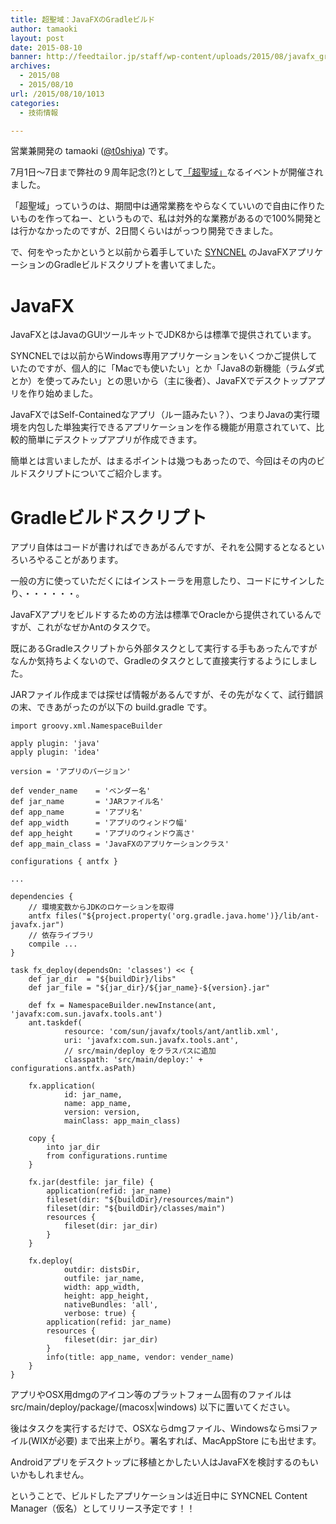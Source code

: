 ```yaml
---
title: 超聖域：JavaFXのGradleビルド
author: tamaoki
layout: post
date: 2015-08-10
banner: http://feedtailor.jp/staff/wp-content/uploads/2015/08/javafx_gradle_screenshot-450x184.png
archives:
  - 2015/08
  - 2015/08/10
url: /2015/08/10/1013
categories:
  - 技術情報

---
```

営業兼開発の tamaoki ([@t0shiya](https://twitter.com/t0shiya)) です。

7月1日〜7日まで弊社の９周年記念(?)として[「超聖域」](http://feedtailor.jp/wp/?p=14425)なるイベントが開催されました。
  
「超聖域」っていうのは、期間中は通常業務をやらなくていいので自由に作りたいものを作ってねー、というもので、私は対外的な業務があるので100%開発とは行かなかったのですが、2日間くらいはがっつり開発できました。
  
で、何をやったかというと以前から着手していた [SYNCNEL](http://www.syncnel.biz) のJavaFXアプリケーションのGradleビルドスクリプトを書いてました。

<!--more-->

# JavaFX

JavaFXとはJavaのGUIツールキットでJDK8からは標準で提供されています。
  
SYNCNELでは以前からWindows専用アプリケーションをいくつかご提供していたのですが、個人的に「Macでも使いたい」とか「Java8の新機能（ラムダ式とか）を使ってみたい」との思いから（主に後者）、JavaFXでデスクトップアプリを作り始めました。
  
JavaFXではSelf-Containedなアプリ（ルー語みたい？）、つまりJavaの実行環境を内包した単独実行できるアプリケーションを作る機能が用意されていて、比較的簡単にデスクトップアプリが作成できます。
  
簡単とは言いましたが、はまるポイントは幾つもあったので、今回はその内のビルドスクリプトについてご紹介します。

# Gradleビルドスクリプト

アプリ自体はコードが書ければできあがるんですが、それを公開するとなるといろいろやることがあります。
  
一般の方に使っていただくにはインストーラを用意したり、コードにサインしたり、・・・・・・。

JavaFXアプリをビルドするための方法は標準でOracleから提供されているんですが、これがなぜかAntのタスクで。
  
既にあるGradleスクリプトから外部タスクとして実行する手もあったんですがなんか気持ちよくないので、Gradleのタスクとして直接実行するようにしました。
  
JARファイル作成までは探せば情報があるんですが、その先がなくて、試行錯誤の末、できあがったのが以下の build.gradle です。

    import groovy.xml.NamespaceBuilder
    
    apply plugin: 'java'
    apply plugin: 'idea'
    
    version = 'アプリのバージョン'
    
    def vender_name    = 'ベンダー名'
    def jar_name       = 'JARファイル名'
    def app_name       = 'アプリ名'
    def app_width      = 'アプリのウィンドウ幅'
    def app_height     = 'アプリのウィンドウ高さ'
    def app_main_class = 'JavaFXのアプリケーションクラス'
    
    configurations { antfx }
    
    ...
    
    dependencies {
        // 環境変数からJDKのロケーションを取得
        antfx files("${project.property('org.gradle.java.home')}/lib/ant-javafx.jar")
        // 依存ライブラリ
        compile ... 
    }
    
    task fx_deploy(dependsOn: 'classes') << {
        def jar_dir  = "${buildDir}/libs"
        def jar_file = "${jar_dir}/${jar_name}-${version}.jar"
    
        def fx = NamespaceBuilder.newInstance(ant, 'javafx:com.sun.javafx.tools.ant')
        ant.taskdef(
                resource: 'com/sun/javafx/tools/ant/antlib.xml',
                uri: 'javafx:com.sun.javafx.tools.ant',
                // src/main/deploy をクラスパスに追加
                classpath: 'src/main/deploy:' + configurations.antfx.asPath)
    
        fx.application(
                id: jar_name,
                name: app_name,
                version: version,
                mainClass: app_main_class)
    
        copy {
            into jar_dir
            from configurations.runtime
        }
    
        fx.jar(destfile: jar_file) {
            application(refid: jar_name)
            fileset(dir: "${buildDir}/resources/main")
            fileset(dir: "${buildDir}/classes/main")
            resources {
                fileset(dir: jar_dir)
            }
        }
    
        fx.deploy(
                outdir: distsDir,
                outfile: jar_name,
                width: app_width,
                height: app_height,
                nativeBundles: 'all',
                verbose: true) {
            application(refid: jar_name)
            resources {
                fileset(dir: jar_dir)
            }
            info(title: app_name, vendor: vender_name)
        }
    }
    

アプリやOSX用dmgのアイコン等のプラットフォーム固有のファイルは src/main/deploy/package/(macosx|windows) 以下に置いてください。
  
後はタスクを実行するだけで、OSXならdmgファイル、Windowsならmsiファイル(WIXが必要) まで出来上がり。署名すれば、MacAppStore にも出せます。
  
Androidアプリをデスクトップに移植とかしたい人はJavaFXを検討するのもいいかもしれません。

ということで、ビルドしたアプリケーションは近日中に SYNCNEL Content Manager（仮名）としてリリース予定です！！